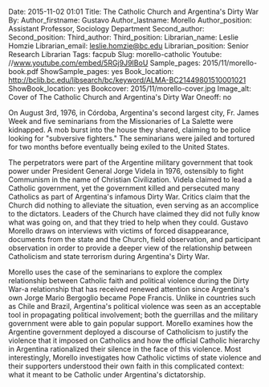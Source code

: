 Date: 2015-11-02 01:01
Title: The Catholic Church and Argentina's Dirty War 
By:
Author_firstname: Gustavo 
Author_lastname: Morello
Author_position: Assistant Professor, Sociology Department
Second_author:
Second_position:
Third_author:
Third_position:
Librarian_name: Leslie Homzie
Librarian_email: leslie.homzie@bc.edu
Librarian_position: Senior Research Librarian
Tags: facpub
Slug: morello-catholic
Youtube: //www.youtube.com/embed/5RGj9J9IBoU
Sample_pages: 2015/11/morello-book.pdf
ShowSample_pages: yes
Book_location: http://bclib.bc.edu/libsearch/bc/keyword/ALMA-BC21449801510001021
ShowBook_location: yes
Bookcover: 2015/11/morello-cover.jpg
Image_alt: Cover of The Catholic Church and Argentina's Dirty War
Oneoff: no

 On August 3rd, 1976, in Córdoba, Argentina's second largest city, Fr. James Week and five seminarians from the Missionaries of La Salette were kidnapped. A mob burst into the house they shared, claiming to be police looking for "subversive fighters." The seminarians were jailed and tortured for two months before eventually being exiled to the United States.

The perpetrators were part of the Argentine military government that took power under President General Jorge Videla in 1976, ostensibly to fight Communism in the name of Christian Civilization. Videla claimed to lead a Catholic government, yet the government killed and persecuted many Catholics as part of Argentina's infamous Dirty War. Critics claim that the Church did nothing to alleviate the situation, even serving as an accomplice to the dictators. Leaders of the Church have claimed they did not fully know what was going on, and that they tried to help when they could. Gustavo Morello draws on interviews with victims of forced disappearance, documents from the state and the Church, field observation, and participant observation in order to provide a deeper view of the relationship between Catholicism and state terrorism during Argentina's Dirty War.

Morello uses the case of the seminarians to explore the complex relationship between Catholic faith and political violence during the Dirty War-a relationship that has received renewed attention since Argentina's own Jorge Mario Bergoglio became Pope Francis. Unlike in countries such as Chile and Brazil, Argentina's political violence was seen as an acceptable tool in propagating political involvement; both the guerrillas and the military government were able to gain popular support. Morello examines how the Argentine government deployed a discourse of Catholicism to justify the violence that it imposed on Catholics and how the official Catholic hierarchy in Argentina rationalized their silence in the face of this violence. Most interestingly, Morello investigates how Catholic victims of state violence and their supporters understood their own faith in this complicated context: what it meant to be Catholic under Argentina's dictatorship. 
